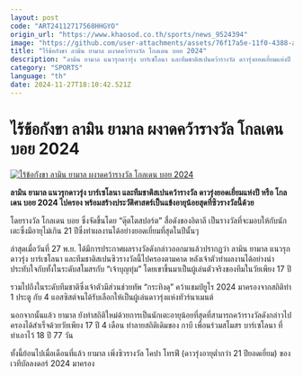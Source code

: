 ```yaml
---
layout: post
code: "ART24112717568HHGYO"
origin_url: "https://www.khaosod.co.th/sports/news_9524394"
image: "https://github.com/user-attachments/assets/76f17a5e-11f0-4388-a580-458edb788fa2"
title: "ไร้ข้อกังขา ลามิน ยามาล ผงาดคว้ารางวัล โกลเดน บอย 2024"
description: "ลามิน ยามาล แนวรุกดาวรุ่ง บาร์เซโลนา และทีมชาติสเปนคว้ารางวัล ดาวรุ่งยอดเยี่ยมแห่งปี หรือ โกลเดน บอย 2024 ไปครอง พร้อมสร้างประวัติศาสตร์เป็นแข้งอายุน้อยสุดที่ซิวรางวัลนี้ด้วย"
category: "SPORTS"
language: "th"
date: 2024-11-27T18:10:42.521Z
---
```


# ไร้ข้อกังขา ลามิน ยามาล ผงาดคว้ารางวัล โกลเดน บอย 2024

[![ไร้ข้อกังขา ลามิน ยามาล ผงาดคว้ารางวัล โกลเดน บอย 2024](https://www.khaosod.co.th/wpapp/uploads/2024/11/yamal-golden-boy-854.jpg "ไร้ข้อกังขา ลามิน ยามาล ผงาดคว้ารางวัล โกลเดน บอย 2024")](https://www.khaosod.co.th/wpapp/uploads/2024/11/yamal-golden-boy-854.jpg)

**ลามิน ยามาล แนวรุกดาวรุ่ง บาร์เซโลนา และทีมชาติสเปนคว้ารางวัล ดาวรุ่งยอดเยี่ยมแห่งปี หรือ โกลเดน บอย 2024 ไปครอง พร้อมสร้างประวัติศาสตร์เป็นแข้งอายุน้อยสุดที่ซิวรางวัลนี้ด้วย**

โดยรางวัล โกลเดน บอย ซึ่งจัดขึ้นโดย “ตุ๊ตโตสปอร์ต” สื่อดังของอิตาลี เป็นรางวัลที่จะมอบให้กับนักเตะซึ่งมีอายุไม่เกิน 21 ปีซึ่งทำผลงานได้อย่างยอดเยี่ยมที่สุดในปีนั้นๆ

ล่าสุดเมื่อวันที่ 27 พ.ย. ได้มีการประกาศผลรางวัลดังกล่าวออกมาแล้วปรากฏว่า ลามิน ยามาล แนวรุกดาวรุ่ง บาร์เซโลนา และทีมชาติสเปนซิวรางวัลนี้ไปครองตามคาด หลังเจ้าตัวทำผลงานได้อย่างน่าประทับใจกับทั้งในระดับสโมสรกับ “เจ้าบุญทุ่ม” โดยเขาขึ้นมาเป็นผู้เล่นตัวจริงของทีมในวัยเพียง 17 ปี



รวมไปถึงในระดับทีมชาติซึ่งเจ้าตัวมีส่วนช่วยทัพ “กระทิงดุ” คว้าแชมป์ยูโร 2024 มาครองจากสถิติทำ 1 ประตู กับ 4 แอสซิสต์จนได้รับเลือกให้เป็นผู้เล่นดาวรุ่งแห่งทัวร์นาเมนต์

นอกจากนั้นแล้ว ยามาล ยังทำสถิติใหม่ด้วยการเป็นนักเตะอายุน้อยที่สุดที่สามารถคว้ารางวัลดังกล่าวไปครองได้สำเร็จด้วยวัยเพียง 17 ปี 4 เดือน ทำลายสถิติเดิมของ กาบี เพื่อนร่วมสโมสร บาร์เซโลนา ที่ทำเอาไว้ 18 ปี 77 วัน

ทั้งนี้ย้อนไปเมื่อเดือนที่แล้ว ยามาล เพิ่งซิวรางวัล โคปา โทรฟี (ดาวรุ่งอายุต่ำกว่า 21 ปียอดเยี่ยม) ของเวทีบัลลงดอร์ 2024 มาครอง